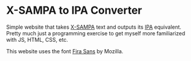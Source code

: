 # X-SAMPA to IPA Converter

Simple website that takes [X-SAMPA](https://www.wikipedia.org/wiki/X-SAMPA) text
and outputs its [IPA](https://www.wikipedia.org/wiki/International_Phonetic_Alphabet) equivalent.
Pretty much just a programming exercise to get myself more familiarized with JS, HTML, CSS, etc.

This website uses the font [Fira Sans](https://github.com/mozilla/Fira) by Mozilla.
